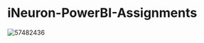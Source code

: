 # iNeuron-PowerBI-Assignments

![57482436](https://user-images.githubusercontent.com/120785395/233787405-9f66b7b3-6997-4717-9be5-0594f2a2339c.png)
